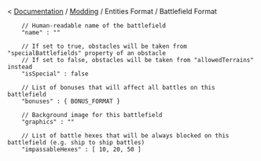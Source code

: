 < [Documentation](../../Readme.md) / [Modding](../Readme.md) / Entities Format / Battlefield Format

```jsonc
	// Human-readable name of the battlefield
	"name" : ""
	
	// If set to true, obstacles will be taken from "specialBattlefields" property of an obstacle
	// If set to false, obstacles will be taken from "allowedTerrains" instead
	"isSpecial" : false
	
	// List of bonuses that will affect all battles on this battlefield
	"bonuses" : { BONUS_FORMAT }
	
	// Background image for this battlefield
	"graphics" : ""
	
	// List of battle hexes that will be always blocked on this battlefield (e.g. ship to ship battles)
	"impassableHexes" : [ 10, 20, 50 ]
```